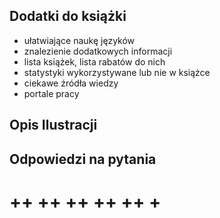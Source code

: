 ## Dodatki do książki

+ ułatwiające naukę języków
+ znalezienie dodatkowych informacji
+ lista książek, lista rabatów do nich
+ statystyki wykorzystywane lub nie w książce
+ ciekawe źródła wiedzy
+ portale pracy 
 
 
## Opis Ilustracji



## Odpowiedzi na pytania


# ++ ++ ++ ++ ++ +

